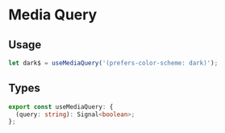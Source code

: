 # Media Query

## Usage

```ts
let dark$ = useMediaQuery('(prefers-color-scheme: dark)');
```

## Types

```ts
export const useMediaQuery: {
  (query: string): Signal<boolean>;
};
```
